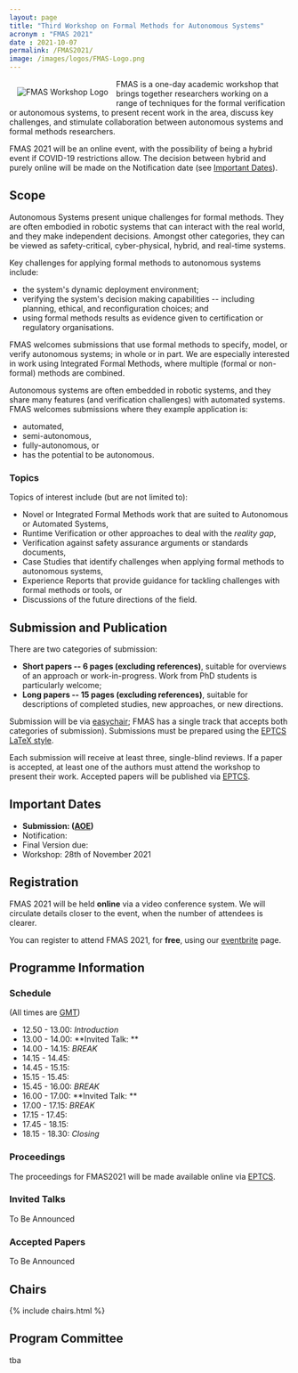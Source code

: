 ```yaml
---
layout: page
title: "Third Workshop on Formal Methods for Autonomous Systems"
acronym : "FMAS 2021"
date : 2021-10-07
permalink: /FMAS2021/
image: /images/logos/FMAS-Logo.png
---
```


<img alt="FMAS Workshop Logo" style="float: left; margin: 1em" src="{{site.images}}logos/FMAS-Logo.png">


FMAS is a one-day academic workshop that brings together researchers working on a range of techniques for the formal verification or autonomous systems, to present recent work in the area, discuss key challenges, and stimulate collaboration between autonomous systems and formal methods researchers.

FMAS 2021 will be an online event, with the possibility of being a hybrid event if COVID-19 restrictions allow. The decision between hybrid and purely online will be made on the Notification date (see [Important Dates](#important-dates)).

## Scope

Autonomous Systems present unique challenges for formal methods. They are often embodied in robotic systems that can interact with the real world, and they make independent decisions. Amongst other categories, they can be viewed as safety-critical, cyber-physical, hybrid, and real-time systems.

Key challenges for applying formal methods to autonomous systems include:
* the system's dynamic deployment environment;
* verifying the system's decision making capabilities -- including planning, ethical, and reconfiguration choices; and
* using formal methods results as evidence given to certification or regulatory organisations.

FMAS welcomes submissions that use formal methods to specify, model, or verify autonomous systems; in whole or in part. We are especially interested in work using Integrated Formal Methods, where multiple (formal or non-formal) methods are combined.

Autonomous systems are often embedded in robotic systems, and they share many features (and verification challenges) with automated systems. FMAS welcomes submissions where they example application is:
* automated,
* semi-autonomous,
* fully-autonomous, or
* has the potential to be autonomous.

### Topics

Topics of interest include (but are not limited to):

* Novel or Integrated Formal Methods work that are suited to Autonomous or Automated Systems,
* Runtime Verification or other approaches to deal with the _reality gap_,
* Verification against safety assurance arguments or standards documents,
* Case Studies that identify challenges when applying formal methods to autonomous systems,
* Experience Reports that provide guidance for tackling challenges with formal methods or tools, or
* Discussions of the future directions of the field.

## Submission and Publication


There are two categories of submission:

* **Short papers -- 6 pages (excluding references)**, suitable for overviews of an approach or work-in-progress. Work from PhD students is particularly welcome;
* **Long papers -- 15 pages (excluding references)**, suitable for descriptions of completed studies, new approaches, or new directions.

Submission will be via [easychair](); FMAS has a single track that accepts both categories of submission). Submissions must be prepared using the [EPTCS LaTeX style](http://style.eptcs.org/).

Each submission will receive at least three, single-blind reviews. If a paper is accepted, at least one of the authors must attend the workshop to present their work. Accepted papers will be published via [EPTCS](http://www.eptcs.org/).

## Important Dates

* **Submission:  ([AOE](https://www.timeanddate.com/time/zones/aoe))**
* Notification:
* Final Version due:
* Workshop: 28th of November 2021


## Registration

FMAS 2021 will be held **online** via a video conference system. We will circulate details closer to the event, when the number of attendees is clearer.

You can register to attend FMAS 2021, for **free**, using our [eventbrite]() page.


## Programme Information

### Schedule

(All times are [GMT](https://www.timeanddate.com/time/zones/gmt))

* 12.50 - 13.00: *Introduction*
* 13.00 - 14.00: **Invited Talk: **
* 14.00 - 14.15: *BREAK*
* 14.15 - 14.45:
* 14.45 - 15.15:
* 15.15 - 15.45:
* 15.45 - 16.00: *BREAK*
* 16.00 - 17.00: **Invited Talk: **
* 17.00 - 17.15: *BREAK*
* 17.15 - 17.45:
* 17.45 - 18.15:
* 18.15 - 18.30: *Closing*


### Proceedings

The proceedings for FMAS2021 will be made available online via [EPTCS](http://www.eptcs.org/).

### Invited Talks

<style> .talk-title {font-style: italic; } </style>
<style> .talk-details{ list-style-type: none; } </style>

To Be Announced

### Accepted Papers

<style> .paper-title {font-style: italic; } </style>
<style> .paper-details{ list-style-type: none; } </style>


To Be Announced


## Chairs

  {% include chairs.html %}


## Program Committee

tba
